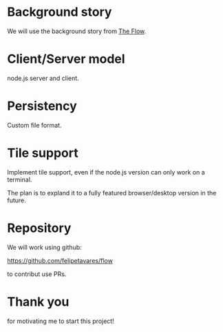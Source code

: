 # Background story

We will use the background story from [The Flow](http://ctrl-c.club/~philips/shortstories/2927938077851216750.html).

# Client/Server model

node.js server and client.

# Persistency

Custom file format.

# Tile support 

Implement tile support, even if the node.js version can only work on a terminal.

The plan is to expland it to a fully featured browser/desktop version in the future.

# Repository

We will work using github:

https://github.com/felipetavares/flow

to contribut use PRs.

# Thank you

for motivating me to start this project! 

